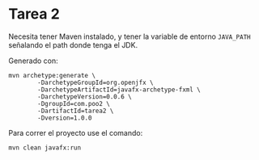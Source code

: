 # Tarea 2

Necesita tener Maven instalado, y tener la variable de entorno `JAVA_PATH`
señalando el path donde tenga el JDK.

Generado con:

```
mvn archetype:generate \
        -DarchetypeGroupId=org.openjfx \
        -DarchetypeArtifactId=javafx-archetype-fxml \
        -DarchetypeVersion=0.0.6 \
        -DgroupId=com.poo2 \
        -DartifactId=tarea2 \
        -Dversion=1.0.0
```

Para correr el proyecto use el comando:

```
mvn clean javafx:run
```
